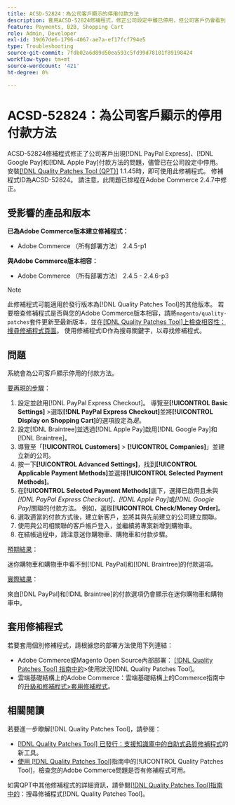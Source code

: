 ```yaml
---
title: ACSD-52824：為公司客戶顯示的停用付款方法
description: 套用ACSD-52824修補程式，修正公司設定中雖已停用，但公司客戶仍會看到 [!DNL PayPal Express], [!DNL Google Pay], and [!DNL Apple Pay] 付款方法的Adobe Commerce問題。
feature: Payments, B2B, Shopping Cart
role: Admin, Developer
exl-id: 39d67de6-1796-4067-ae7a-ef17fcf794e5
type: Troubleshooting
source-git-commit: 7fdb02a6d89d50ea593c5fd99d78101f89198424
workflow-type: tm+mt
source-wordcount: '421'
ht-degree: 0%

---
```


# ACSD-52824：為公司客戶顯示的停用付款方法

ACSD-52824修補程式修正了公司客戶出現[!DNL PayPal Express]、[!DNL Google Pay]和[!DNL Apple Pay]付款方法的問題，儘管已在公司設定中停用。 安裝[[!DNL Quality Patches Tool (QPT)]](https://experienceleague.adobe.com/zh-hant/docs/commerce-operations/tools/quality-patches-tool/quality-patches-tool-to-self-serve-quality-patches) 1.1.45時，即可使用此修補程式。 修補程式ID為ACSD-52824。 請注意，此問題已排程在Adobe Commerce 2.4.7中修正。

## 受影響的產品和版本

**已為Adobe Commerce版本建立修補程式：**

* Adobe Commerce （所有部署方法） 2.4.5-p1

**與Adobe Commerce版本相容：**

* Adobe Commerce （所有部署方法） 2.4.5 - 2.4.6-p3

>[!NOTE]
>
>此修補程式可能適用於發行版本為[!DNL Quality Patches Tool]的其他版本。 若要檢查修補程式是否與您的Adobe Commerce版本相容，請將`magento/quality-patches`套件更新至最新版本，並在[[!DNL Quality Patches Tool]上檢查相容性：搜尋修補程式頁面](https://experienceleague.adobe.com/tools/commerce-quality-patches/index.html?lang=zh-Hant)。 使用修補程式ID作為搜尋關鍵字，以尋找修補程式。

## 問題

系統會為公司客戶顯示停用的付款方法。

<u>要再現的步驟</u>：

1. 設定並啟用[!DNL PayPal Express Checkout]。 導覽至&#x200B;**[!UICONTROL Basic Settings]** >選取&#x200B;**[!DNL PayPal Express Checkout]**&#x200B;並將&#x200B;**[!UICONTROL Display on Shopping Cart]**&#x200B;的選項設定為&#x200B;*是*。
1. 設定[!DNL Braintree]並透過[!DNL Apple Pay]啟用[!DNL Google Pay]和[!DNL Braintree]。
1. 導覽至「**[!UICONTROL Customers]** > **[!UICONTROL Companies]**」並建立新的公司。
1. 按一下&#x200B;**[!UICONTROL Advanced Settings]**，找到&#x200B;**[!UICONTROL Applicable Payment Methods]**&#x200B;並選擇&#x200B;**[!UICONTROL Selected Payment Methods]**。
1. 在&#x200B;**[!UICONTROL Selected Payment Methods]**&#x200B;底下，選擇已啟用且未與&#x200B;*[!DNL PayPal Express Checkout]*、*[!DNL Apple Pay]*&#x200B;或&#x200B;*[!DNL Google Pay]*&#x200B;關聯的付款方法。 例如，選取&#x200B;**[!UICONTROL Check/Money Order]**。
1. 選取適當的付款方式後，建立新客戶，並將其與先前建立的公司建立關聯。
1. 使用與公司相關聯的客戶帳戶登入，並繼續將專案新增到購物車。
1. 在結帳過程中，請注意迷你購物車、購物車和付款步驟。

<u>預期結果</u>：

迷你購物車和購物車中看不到[!DNL PayPal]和[!DNL Braintree]的付款選項。

<u>實際結果</u>：

來自[!DNL PayPal]和[!DNL Braintree]的付款選項仍會顯示在迷你購物車和購物車中。

## 套用修補程式

若要套用個別修補程式，請根據您的部署方法使用下列連結：

* Adobe Commerce或Magento Open Source內部部署： [[!DNL Quality Patches Tool] 指南中的](/help/tools/quality-patches-tool/usage.md)>使用狀況[!DNL Quality Patches Tool]。
* 雲端基礎結構上的Adobe Commerce：雲端基礎結構上的Commerce指南中的[升級和修補程式>套用修補程式](https://experienceleague.adobe.com/docs/commerce-cloud-service/user-guide/develop/upgrade/apply-patches.html?lang=zh-Hant)。

## 相關閱讀

若要進一步瞭解[!DNL Quality Patches Tool]，請參閱：

* [[!DNL Quality Patches Tool] 已發行：支援知識庫中的自助式品質修補程式](https://experienceleague.adobe.com/zh-hant/docs/commerce-operations/tools/quality-patches-tool/quality-patches-tool-to-self-serve-quality-patches)的新工具。
* [使用 [!DNL Quality Patches Tool]](/help/tools/quality-patches-tool/patches-available-in-qpt/check-patch-for-magento-issue-with-magento-quality-patches.md)指南中的[!UICONTROL Quality Patches Tool]，檢查您的Adobe Commerce問題是否有修補程式可用。


如需QPT中其他修補程式的詳細資訊，請參閱[[!DNL Quality Patches Tool]指南中的](https://experienceleague.adobe.com/tools/commerce-quality-patches/index.html?lang=zh-Hant)：搜尋修補程式[!DNL Quality Patches Tool]。
